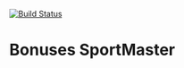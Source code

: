 [![Build Status](https://travis-ci.org/alexsv95/04.BonusesSportMaster.svg?branch=master)](https://travis-ci.org/alexsv95/04.BonusesSportMaster)

# Bonuses SportMaster